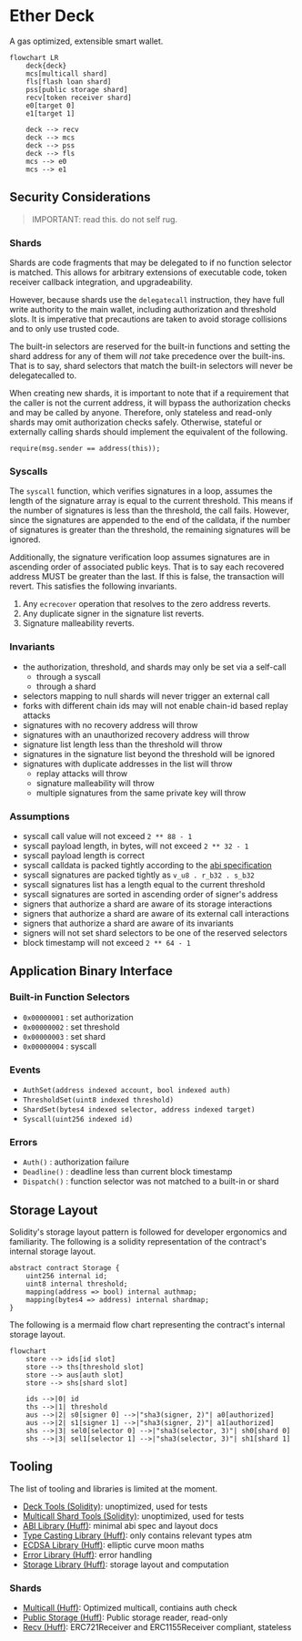 # Ether Deck

A gas optimized, extensible smart wallet.

```mermaid
flowchart LR
    deck{deck}
    mcs[multicall shard]
    fls[flash loan shard]
    pss[public storage shard]
    recv[token receiver shard]
    e0[target 0]
    e1[target 1]

    deck --> recv
    deck --> mcs
    deck --> pss
    deck --> fls
    mcs --> e0
    mcs --> e1
```

## Security Considerations

> IMPORTANT: read this. do not self rug.

### Shards

Shards are code fragments that may be delegated to if no function selector is matched. This allows
for arbitrary extensions of executable code, token receiver callback integration, and
upgradeability.

However, because shards use the `delegatecall` instruction, they have full write authority to the
main wallet, including authorization and threshold slots. It is imperative that precautions are
taken to avoid storage collisions and to only use trusted code.

The built-in selectors are reserved for the built-in functions and setting the shard address for
any of them will *not* take precedence over the built-ins. That is to say, shard selectors that
match the built-in selectors will never be delegatecalled to.

When creating new shards, it is important to note that if a requirement that the caller is not the
current address, it will bypass the authorization checks and may be called by anyone. Therefore,
only stateless and read-only shards may omit authorization checks safely. Otherwise, stateful or
externally calling shards should implement the equivalent of the following.

```solidity
require(msg.sender == address(this));
```

### Syscalls

The `syscall` function, which verifies signatures in a loop, assumes the length of the signature
array is equal to the current threshold. This means if the number of signatures is less than the
threshold, the call fails. However, since the signatures are appended to the end of the calldata, if
the number of signatures is greater than the threshold, the remaining signatures will be ignored.

Additionally, the signature verification loop assumes signatures are in ascending order of
associated public keys. That is to say each recovered address MUST be greater than the last. If this
is false, the transaction will revert. This satisfies the following invariants.

1. Any `ecrecover` operation that resolves to the zero address reverts.
2. Any duplicate signer in the signature list reverts.
3. Signature malleability reverts.

### Invariants

- the authorization, threshold, and shards may only be set via a self-call
  - through a syscall
  - through a shard
- selectors mapping to null shards will never trigger an external call
- forks with different chain ids may will not enable chain-id based replay attacks
- signatures with no recovery address will throw
- signatures with an unauthorized recovery address will throw
- signature list length less than the threshold will throw
- signatures in the signature list beyond the threshold will be ignored
- signatures with duplicate addresses in the list will throw
  - replay attacks will throw
  - signature malleability will throw
  - multiple signatures from the same private key will throw

### Assumptions

- syscall call value will not exceed `2 ** 88 - 1`
- syscall payload length, in bytes, will not exceed `2 ** 32 - 1`
- syscall payload length is correct
- syscall calldata is packed tightly according to the [abi specification](src/lib/libabi.huff)
- syscall signatures are packed tightly as `v_u8 . r_b32 . s_b32`
- syscall signatures list has a length equal to the current threshold
- syscall signatures are sorted in ascending order of signer's address
- signers that authorize a shard are aware of its storage interactions
- signers that authorize a shard are aware of its external call interactions
- signers that authorize a shard are aware of its invariants
- signers will not set shard selectors to be one of the reserved selectors
- block timestamp will not exceed `2 ** 64 - 1`

## Application Binary Interface

### Built-in Function Selectors

- `0x00000001` : set authorization
- `0x00000002` : set threshold
- `0x00000003` : set shard
- `0x00000004` : syscall

### Events

- `AuthSet(address indexed account, bool indexed auth)`
- `ThresholdSet(uint8 indexed threshold)`
- `ShardSet(bytes4 indexed selector, address indexed target)`
- `Syscall(uint256 indexed id)`

### Errors

- `Auth()` : authorization failure
- `Deadline()` : deadline less than current block timestamp
- `Dispatch()` : function selector was not matched to a built-in or shard

## Storage Layout

Solidity's storage layout pattern is followed for developer ergonomics and familiarity. The
following is a solidity representation of the contract's internal storage layout.

```solidity
abstract contract Storage {
    uint256 internal id;
    uint8 internal threshold;
    mapping(address => bool) internal authmap;
    mapping(bytes4 => address) internal shardmap;
}
```

The following is a mermaid flow chart representing the contract's internal storage layout.

```mermaid
flowchart
    store --> ids[id slot]
    store --> ths[threshold slot]
    store --> aus[auth slot]
    store --> shs[shard slot]

    ids -->|0| id
    ths -->|1| threshold
    aus -->|2| s0[signer 0] -->|"sha3(signer, 2)"| a0[authorized]
    aus -->|2| s1[signer 1] -->|"sha3(signer, 2)"| a1[authorized]
    shs -->|3| sel0[selector 0] -->|"sha3(selector, 3)"| sh0[shard 0]
    shs -->|3| sel1[selector 1] -->|"sha3(selector, 3)"| sh1[shard 1]
```

## Tooling

The list of tooling and libraries is limited at the moment.

- [Deck Tools (Solidity)](src/util/DeckTools.sol): unoptimized, used for tests
- [Multicall Shard Tools (Solidity)](src/util/MulticallShardTools.sol): unoptimized, used for tests
- [ABI Library (Huff)](src/lib/libabi.huff): minimal abi spec and layout docs
- [Type Casting Library (Huff)](src/lib/libcast.huff): only contains relevant types atm
- [ECDSA Library (Huff)](src/lib/libecdsa.huff): elliptic curve moon maths
- [Error Library (Huff)](src/lib/liberr.huff): error handling
- [Storage Library (Huff)](src/lib/libstore.huff): storage layout and computation

### Shards

- [Multicall (Huff)](src/shards/multicall.huff): Optimized multicall, contiains auth check
- [Public Storage (Huff)](src/shards/pubstore.huff): Public storage reader, read-only
- [Recv (Huff)](src/shards/recv.huff): ERC721Receiver and ERC1155Receiver compliant, stateless
